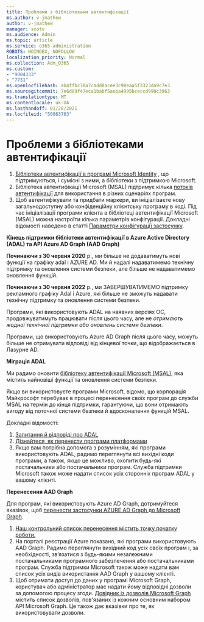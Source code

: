 ```yaml
---
title: Проблеми з бібліотеками автентифікації
ms.author: v-jmathew
author: v-jmathew
manager: scotv
ms.audience: Admin
ms.topic: article
ms.service: o365-administration
ROBOTS: NOINDEX, NOFOLLOW
localization_priority: Normal
ms.collection: Adm_O365
ms.custom:
- "9004333"
- "7731"
ms.openlocfilehash: ab4ffbc78a7cadd8acee3c98eaa5f3323da9c7e3
ms.sourcegitcommit: 7e6d89f47eca1babf5aeba4995bceccd990c3963
ms.translationtype: MT
ms.contentlocale: uk-UA
ms.lasthandoff: 01/28/2021
ms.locfileid: "50063703"
---
```

# <a name="issues-with-authentication-libraries"></a>Проблеми з бібліотеками автентифікації

1. [Бібліотеки автентифікації в програмі Microsoft Identity](https://docs.microsoft.com/azure/active-directory/develop/reference-v2-libraries) , що підтримуються, і сумісні з ними, а бібліотеки з підтримкою Microsoft.
2. Бібліотека автентифікації Microsoft (MSAL) підтримує кілька [потоків автентифікації](https://docs.microsoft.com/azure/active-directory/develop/msal-authentication-flows) для використання в різних сценаріях програм.
3. Щоб автентифікувати та придбати маркери, ви ініціалізаєте нову загальнодоступну або конфіденційну клієнтську програму в коді. Під час ініціалізації програми клієнта в бібліотеці автентифікації Microsoft (MSAL) можна настроїти кілька параметрів конфігурації. Докладні відомості наведено в статті [Параметри конфігурації застосунку](https://docs.microsoft.com/azure/active-directory/develop/msal-client-application-configuration).

**Кінець підтримки бібліотеки автентифікації в Azure Active Directory (ADAL) та API Azure AD Graph (AAD Graph)**

**Починаючи з 30 червня 2020** р., ми більше не додаватимуть нові функції на графіку adal і AZURE AD. Ми й надалі надаватимемо технічну підтримку та оновлення системи безпеки, але більше не надаватимемо оновлення функцій.

**Починаючи з 30 червня 2022** р., ми ЗАВЕРШУВАТИМЕМО підтримку рекламного графіку Adal і Azure, які більше не зможуть надавати технічну підтримку та оновлення системи безпеки.

Програми, які використовують ADAL на наявних версіях ОС, продовжуватимуть працювати після цього часу, але не *отримають жодної технічної підтримки або оновлень системи безпеки*.

Програми, що використовують Azure AD Graph після цього часу, можуть більше не отримувати відповіді від кінцевої точки, що відображається в Лазурне AD.

**Міграція ADAL**

Ми радимо оновити [бібліотеку автентифікації Microsoft (MSAL)](https://docs.microsoft.com/azure/active-directory/develop/v2-overview), яка містить найновіші функції та оновлення системи безпеки.

Якщо ви використовуєте програми Microsoft, відомо, що корпорація Майкрософт перебуває в процесі перенесення своїх програм до служби MSAL на термін до кінця підтримки, гарантуючи, що вони отримають вигоду від поточної системи безпеки й вдосконалення функцій MSAL.

Докладні відомості:

1. [Запитання й відповіді про ADAL](https://docs.microsoft.com/azure/active-directory/develop/msal-migration#frequently-asked-questions-faq)
2. [Дізнайтеся, як перенести програми платформами](https://docs.microsoft.com/azure/active-directory/develop/msal-migration#frequently-asked-questions-faq)
3. Якщо вам потрібна допомога з розумінням, які програми використовують ADAL, радимо переглянути всі вихідні коди програми, а також, якщо це можливо, охопити будь-які постачальники або постачальники програм. Служба підтримки Microsoft також може надати список усіх сторонніх програм ADAL у вашому клієнті.

**Перенесення AAD Graph**

Для програм, які використовують Azure AD Graph, дотримуйтеся вказівок, щоб [перенести застосунки AZURE AD Graph до Microsoft Graph](https://docs.microsoft.com/graph/migrate-azure-ad-graph-overview).

1. [Наш контрольний список перенесення містить точку початку роботи.](https://docs.microsoft.com/graph/migrate-azure-ad-graph-planning-checklist)
2. На порталі реєстрації Azure показано, які програми використовують AAD Graph. Радимо переглянути вихідний код усіх своїх програм і, за необхідності, зв’язатися з будь-якими незалежними постачальниками програмного забезпечення або постачальниками програм. Служба підтримки Microsoft також може надати вам список усіх видів використання AAD Graph у вашому клієнті.
3. Щоб отримати доступ до даних у програмі Microsoft Graph, користувач або адміністратор має надати йому відповідні дозволи за допомогою процесу згоди. [Довідник із дозволів Microsoft Graph](https://docs.microsoft.com/graph/permissions-reference) містить список дозволів, пов'язаних із кожним основним набором API Microsoft Graph. Це також дає вказівки про те, як використовувати дозволи.
